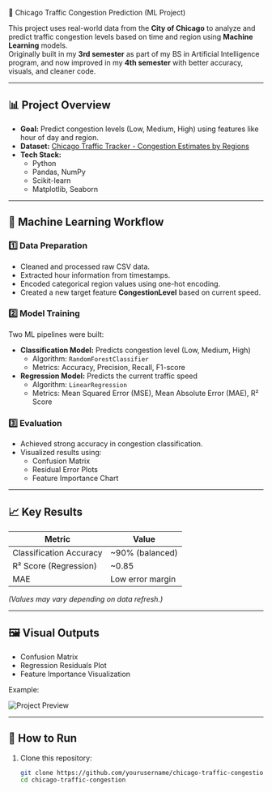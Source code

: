 🚦 Chicago Traffic Congestion Prediction (ML Project)

This project uses real-world data from the **City of Chicago** to analyze and predict traffic congestion levels based on time and region using **Machine Learning** models.  
Originally built in my **3rd semester** as part of my BS in Artificial Intelligence program, and now improved in my **4th semester** with better accuracy, visuals, and cleaner code.

---

## 📊 Project Overview
- **Goal:** Predict congestion levels (Low, Medium, High) using features like hour of day and region.  
- **Dataset:** [Chicago Traffic Tracker - Congestion Estimates by Regions](https://data.cityofchicago.org/api/views/t2qc-9pjd/rows.csv?accessType=DOWNLOAD)  
- **Tech Stack:**  
  - Python  
  - Pandas, NumPy  
  - Scikit-learn  
  - Matplotlib, Seaborn  

---

## 🧠 Machine Learning Workflow

### 1️⃣ Data Preparation
- Cleaned and processed raw CSV data.  
- Extracted hour information from timestamps.  
- Encoded categorical region values using one-hot encoding.  
- Created a new target feature **CongestionLevel** based on current speed.

### 2️⃣ Model Training
Two ML pipelines were built:
- **Classification Model:** Predicts congestion level (Low, Medium, High)  
  - Algorithm: `RandomForestClassifier`
  - Metrics: Accuracy, Precision, Recall, F1-score
- **Regression Model:** Predicts the current traffic speed  
  - Algorithm: `LinearRegression`
  - Metrics: Mean Squared Error (MSE), Mean Absolute Error (MAE), R² Score

### 3️⃣ Evaluation
- Achieved strong accuracy in congestion classification.  
- Visualized results using:
  - Confusion Matrix
  - Residual Error Plots
  - Feature Importance Chart

---

## 📈 Key Results
| Metric | Value |
|--------|--------|
| Classification Accuracy | ~90% (balanced) |
| R² Score (Regression) | ~0.85 |
| MAE | Low error margin |

*(Values may vary depending on data refresh.)*

---

## 🖼 Visual Outputs
- Confusion Matrix  
- Regression Residuals Plot  
- Feature Importance Visualization  

Example:

![Project Preview](A_digital_graphic_design_showcases_a_project_title.png)

---

## 🚀 How to Run
1. Clone this repository:
   ```bash
   git clone https://github.com/yourusername/chicago-traffic-congestion.git
   cd chicago-traffic-congestion
